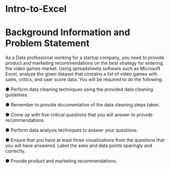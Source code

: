 # Intro-to-Excel
# Background Information and Problem Statement

As a Data professional working for a startup company, you need to provide product and
marketing recommendations on the best strategy for entering the video games market. Using
spreadsheets software such as Microsoft Excel, analyze the given dataset that contains a list of
video games with sales, critics, and user score data.
You will be required to do the following:

● Perform data cleaning techniques using the provided data cleaning guidelines.

● Remember to provide documentation of the data cleaning steps taken.

● Come up with five critical questions that you will answer to provide recommendations.

● Perform data analysis techniques to answer your questions.

● Ensure that you have at least three visualizations from the questions that you will have
answered. Label the axes and data points sparingly and correctly.

● Provide product and marketing recommendations.
